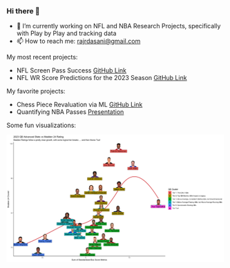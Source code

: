 ### Hi there 👋

- 🔭 I’m currently working on NFL and NBA Research Projects, specifically with Play by Play and tracking data 
- 📫 How to reach me: rajrdasani@gmail.com

My most recent projects:
- NFL Screen Pass Success [GitHub Link](https://github.com/rajrdasani/NFL_PlayByPlay/tree/main/ScreenPass)
- NFL WR Score Predictions for the 2023 Season [GitHub Link](https://github.com/rajrdasani/NFL_RecieverScore_Analysis)

My favorite projects:
- Chess Piece Revaluation via ML [GitHub Link](https://github.com/rajrdasani/AnMLEvaluationOfChessPieces)
- Quantifying NBA Passes [Presentation](http://stat.cmu.edu/cmsac/conference/2020/assets/pdf/nba_tracking_data.pdf)


Some fun visualizations:

<p float="left">
  <img src="https://github.com/rajrdasani/rajrdasani/blob/main/QB_AdvancedVS_Madden_Rating.png">
</p>

<!--
**rajrdasani/rajrdasani** is a ✨ _special_ ✨ repository because its `README.md` (this file) appears on your GitHub profile.

Here are some ideas to get you started:

- 🔭 I’m currently working on ...
- 🌱 I’m currently learning ...
- 👯 I’m looking to collaborate on ...
- 🤔 I’m looking for help with ...
- 💬 Ask me about ...
- 😄 Pronouns: ...
- ⚡ Fun fact: ...
-->
